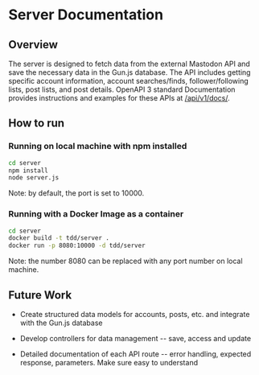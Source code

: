 # Server Documentation

## Overview

The server is designed to fetch data from the external Mastodon API and save the necessary data in the Gun.js database. The API includes getting specific account information, account searches/finds, follower/following lists, post lists, and post details. OpenAPI 3 standard Documentation provides instructions and examples for these APIs at [/api/v1/docs/](http://localhost:10000/api/v1/docs/).

## How to run

### Running on local machine with npm installed

```bash
cd server
npm install
node server.js
```

Note: by default, the port is set to 10000.

### Running with a Docker Image as a container

```bash
cd server
docker build -t tdd/server .
docker run -p 8080:10000 -d tdd/server
```

Note: the number 8080 can be replaced with any port number on local machine.

## Future Work

- Create structured data models for accounts, posts, etc. and integrate with the Gun.js database

- Develop controllers for data management -- save, access and update

- Detailed documentation of each API route -- error handling, expected response, parameters. Make sure easy to understand
